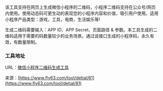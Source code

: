 该工具支持在网页上生成微信小程序的二维码，小程序二维码支持在公众号/网页内使用。使用动态码可更生动的表现您的小程序内容和价值，吸引用户使用。适用小程序产品类型：游戏，工具，电商，生活娱乐等!

生成二维码需要输入：APP ID、APP Secret、页面路径 & 参数。本工具生成的二维码适用于需要的码数量较少的业务场景。通过该接口生成的小程序码，永久有效，有数量限制。

### 工具地址
URL：[微信小程序二维码生成工具](https://www.fly63.com/php/wxerm/)

来源：[https://www.fly63.com/tool/detial/61](https://www.fly63.com/tool/detial/61)
